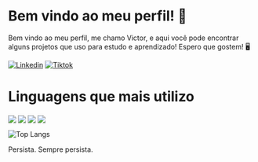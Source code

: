 # Bem vindo ao meu perfil! 🎉

Bem vindo ao meu perfil, me chamo Victor, e aqui você pode encontrar alguns projetos que uso para estudo e aprendizado! Espero que gostem! 🖥️

[![Linkedin](https://img.shields.io/badge/LinkedIn-0077B5?style=for-the-badge&logo=linkedin&logoColor=white)](https://www.linkedin.com/in/victorjxrdim/)
[![Tiktok](https://img.shields.io/badge/TikTok-000000?style=for-the-badge&logo=tiktok&logoColor=white)](https://www.tiktok.com/@victorjardim5)

# Linguagens que mais utilizo

<div style:"display: inline_block">
    <img align="center" src="https://img.shields.io/badge/JavaScript-F7DF1E?style=for-the-badge&logo=javascript&logoColor=black"/>
    <img align="center" src="https://img.shields.io/badge/HTML5-E34F26?style=for-the-badge&logo=html5&logoColor=white"/>
    <img align="center" src="https://img.shields.io/badge/C%23-239120?style=for-the-badge&logo=c-sharp&logoColor=white"/>
    <img align="center" src="https://img.shields.io/badge/react-%2320232a.svg?style=for-the-badge&logo=react&logoColor=%2361DAFB)"/>
</div>


![Top Langs](https://github-readme-stats.vercel.app/api/top-langs/?username=victorjxrdim&hide_progress=false)

Persista. Sempre persista.
